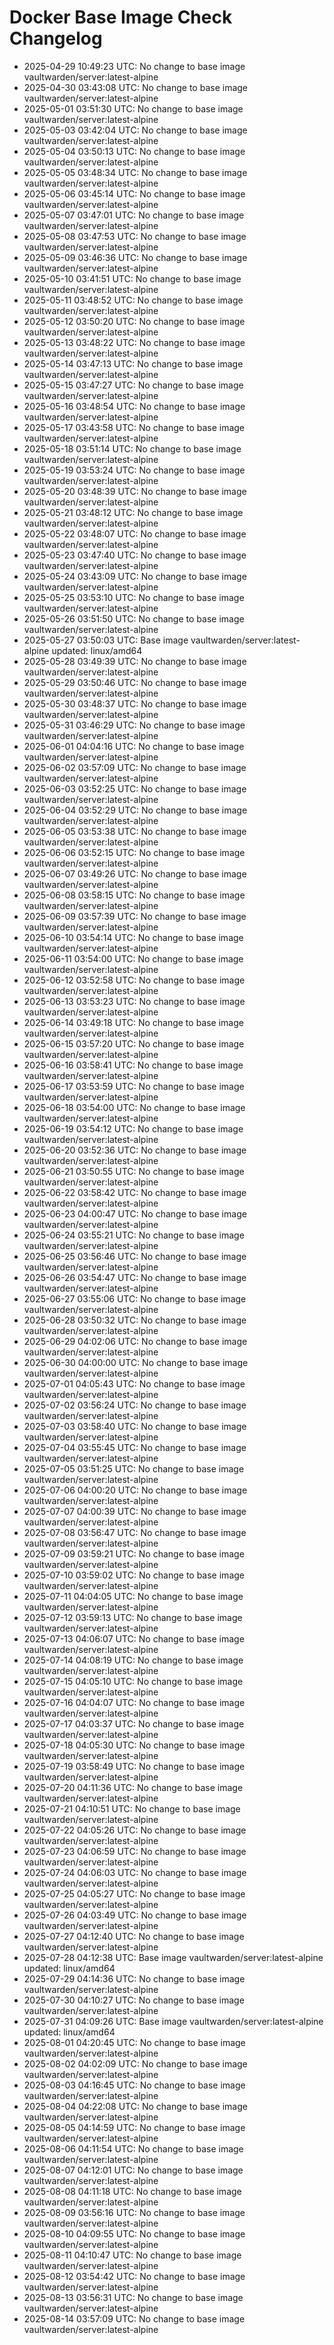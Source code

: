 # Docker Base Image Check Changelog

* 2025-04-29 10:49:23 UTC: No change to base image vaultwarden/server:latest-alpine
* 2025-04-30 03:43:08 UTC: No change to base image vaultwarden/server:latest-alpine
* 2025-05-01 03:51:30 UTC: No change to base image vaultwarden/server:latest-alpine
* 2025-05-03 03:42:04 UTC: No change to base image vaultwarden/server:latest-alpine
* 2025-05-04 03:50:13 UTC: No change to base image vaultwarden/server:latest-alpine
* 2025-05-05 03:48:34 UTC: No change to base image vaultwarden/server:latest-alpine
* 2025-05-06 03:45:14 UTC: No change to base image vaultwarden/server:latest-alpine
* 2025-05-07 03:47:01 UTC: No change to base image vaultwarden/server:latest-alpine
* 2025-05-08 03:47:53 UTC: No change to base image vaultwarden/server:latest-alpine
* 2025-05-09 03:46:36 UTC: No change to base image vaultwarden/server:latest-alpine
* 2025-05-10 03:41:51 UTC: No change to base image vaultwarden/server:latest-alpine
* 2025-05-11 03:48:52 UTC: No change to base image vaultwarden/server:latest-alpine
* 2025-05-12 03:50:20 UTC: No change to base image vaultwarden/server:latest-alpine
* 2025-05-13 03:48:22 UTC: No change to base image vaultwarden/server:latest-alpine
* 2025-05-14 03:47:13 UTC: No change to base image vaultwarden/server:latest-alpine
* 2025-05-15 03:47:27 UTC: No change to base image vaultwarden/server:latest-alpine
* 2025-05-16 03:48:54 UTC: No change to base image vaultwarden/server:latest-alpine
* 2025-05-17 03:43:58 UTC: No change to base image vaultwarden/server:latest-alpine
* 2025-05-18 03:51:14 UTC: No change to base image vaultwarden/server:latest-alpine
* 2025-05-19 03:53:24 UTC: No change to base image vaultwarden/server:latest-alpine
* 2025-05-20 03:48:39 UTC: No change to base image vaultwarden/server:latest-alpine
* 2025-05-21 03:48:12 UTC: No change to base image vaultwarden/server:latest-alpine
* 2025-05-22 03:48:07 UTC: No change to base image vaultwarden/server:latest-alpine
* 2025-05-23 03:47:40 UTC: No change to base image vaultwarden/server:latest-alpine
* 2025-05-24 03:43:09 UTC: No change to base image vaultwarden/server:latest-alpine
* 2025-05-25 03:53:10 UTC: No change to base image vaultwarden/server:latest-alpine
* 2025-05-26 03:51:50 UTC: No change to base image vaultwarden/server:latest-alpine
* 2025-05-27 03:50:03 UTC: Base image vaultwarden/server:latest-alpine updated: linux/amd64
* 2025-05-28 03:49:39 UTC: No change to base image vaultwarden/server:latest-alpine
* 2025-05-29 03:50:46 UTC: No change to base image vaultwarden/server:latest-alpine
* 2025-05-30 03:48:37 UTC: No change to base image vaultwarden/server:latest-alpine
* 2025-05-31 03:46:29 UTC: No change to base image vaultwarden/server:latest-alpine
* 2025-06-01 04:04:16 UTC: No change to base image vaultwarden/server:latest-alpine
* 2025-06-02 03:57:09 UTC: No change to base image vaultwarden/server:latest-alpine
* 2025-06-03 03:52:25 UTC: No change to base image vaultwarden/server:latest-alpine
* 2025-06-04 03:52:29 UTC: No change to base image vaultwarden/server:latest-alpine
* 2025-06-05 03:53:38 UTC: No change to base image vaultwarden/server:latest-alpine
* 2025-06-06 03:52:15 UTC: No change to base image vaultwarden/server:latest-alpine
* 2025-06-07 03:49:26 UTC: No change to base image vaultwarden/server:latest-alpine
* 2025-06-08 03:58:15 UTC: No change to base image vaultwarden/server:latest-alpine
* 2025-06-09 03:57:39 UTC: No change to base image vaultwarden/server:latest-alpine
* 2025-06-10 03:54:14 UTC: No change to base image vaultwarden/server:latest-alpine
* 2025-06-11 03:54:00 UTC: No change to base image vaultwarden/server:latest-alpine
* 2025-06-12 03:52:58 UTC: No change to base image vaultwarden/server:latest-alpine
* 2025-06-13 03:53:23 UTC: No change to base image vaultwarden/server:latest-alpine
* 2025-06-14 03:49:18 UTC: No change to base image vaultwarden/server:latest-alpine
* 2025-06-15 03:57:20 UTC: No change to base image vaultwarden/server:latest-alpine
* 2025-06-16 03:58:41 UTC: No change to base image vaultwarden/server:latest-alpine
* 2025-06-17 03:53:59 UTC: No change to base image vaultwarden/server:latest-alpine
* 2025-06-18 03:54:00 UTC: No change to base image vaultwarden/server:latest-alpine
* 2025-06-19 03:54:12 UTC: No change to base image vaultwarden/server:latest-alpine
* 2025-06-20 03:52:36 UTC: No change to base image vaultwarden/server:latest-alpine
* 2025-06-21 03:50:55 UTC: No change to base image vaultwarden/server:latest-alpine
* 2025-06-22 03:58:42 UTC: No change to base image vaultwarden/server:latest-alpine
* 2025-06-23 04:00:47 UTC: No change to base image vaultwarden/server:latest-alpine
* 2025-06-24 03:55:21 UTC: No change to base image vaultwarden/server:latest-alpine
* 2025-06-25 03:56:46 UTC: No change to base image vaultwarden/server:latest-alpine
* 2025-06-26 03:54:47 UTC: No change to base image vaultwarden/server:latest-alpine
* 2025-06-27 03:55:06 UTC: No change to base image vaultwarden/server:latest-alpine
* 2025-06-28 03:50:32 UTC: No change to base image vaultwarden/server:latest-alpine
* 2025-06-29 04:02:06 UTC: No change to base image vaultwarden/server:latest-alpine
* 2025-06-30 04:00:00 UTC: No change to base image vaultwarden/server:latest-alpine
* 2025-07-01 04:05:43 UTC: No change to base image vaultwarden/server:latest-alpine
* 2025-07-02 03:56:24 UTC: No change to base image vaultwarden/server:latest-alpine
* 2025-07-03 03:58:40 UTC: No change to base image vaultwarden/server:latest-alpine
* 2025-07-04 03:55:45 UTC: No change to base image vaultwarden/server:latest-alpine
* 2025-07-05 03:51:25 UTC: No change to base image vaultwarden/server:latest-alpine
* 2025-07-06 04:00:20 UTC: No change to base image vaultwarden/server:latest-alpine
* 2025-07-07 04:00:39 UTC: No change to base image vaultwarden/server:latest-alpine
* 2025-07-08 03:56:47 UTC: No change to base image vaultwarden/server:latest-alpine
* 2025-07-09 03:59:21 UTC: No change to base image vaultwarden/server:latest-alpine
* 2025-07-10 03:59:02 UTC: No change to base image vaultwarden/server:latest-alpine
* 2025-07-11 04:04:05 UTC: No change to base image vaultwarden/server:latest-alpine
* 2025-07-12 03:59:13 UTC: No change to base image vaultwarden/server:latest-alpine
* 2025-07-13 04:06:07 UTC: No change to base image vaultwarden/server:latest-alpine
* 2025-07-14 04:08:19 UTC: No change to base image vaultwarden/server:latest-alpine
* 2025-07-15 04:05:10 UTC: No change to base image vaultwarden/server:latest-alpine
* 2025-07-16 04:04:07 UTC: No change to base image vaultwarden/server:latest-alpine
* 2025-07-17 04:03:37 UTC: No change to base image vaultwarden/server:latest-alpine
* 2025-07-18 04:05:30 UTC: No change to base image vaultwarden/server:latest-alpine
* 2025-07-19 03:58:49 UTC: No change to base image vaultwarden/server:latest-alpine
* 2025-07-20 04:11:36 UTC: No change to base image vaultwarden/server:latest-alpine
* 2025-07-21 04:10:51 UTC: No change to base image vaultwarden/server:latest-alpine
* 2025-07-22 04:05:26 UTC: No change to base image vaultwarden/server:latest-alpine
* 2025-07-23 04:06:59 UTC: No change to base image vaultwarden/server:latest-alpine
* 2025-07-24 04:06:03 UTC: No change to base image vaultwarden/server:latest-alpine
* 2025-07-25 04:05:27 UTC: No change to base image vaultwarden/server:latest-alpine
* 2025-07-26 04:03:49 UTC: No change to base image vaultwarden/server:latest-alpine
* 2025-07-27 04:12:40 UTC: No change to base image vaultwarden/server:latest-alpine
* 2025-07-28 04:12:38 UTC: Base image vaultwarden/server:latest-alpine updated: linux/amd64
* 2025-07-29 04:14:36 UTC: No change to base image vaultwarden/server:latest-alpine
* 2025-07-30 04:10:27 UTC: No change to base image vaultwarden/server:latest-alpine
* 2025-07-31 04:09:26 UTC: Base image vaultwarden/server:latest-alpine updated: linux/amd64
* 2025-08-01 04:20:45 UTC: No change to base image vaultwarden/server:latest-alpine
* 2025-08-02 04:02:09 UTC: No change to base image vaultwarden/server:latest-alpine
* 2025-08-03 04:16:45 UTC: No change to base image vaultwarden/server:latest-alpine
* 2025-08-04 04:22:08 UTC: No change to base image vaultwarden/server:latest-alpine
* 2025-08-05 04:14:59 UTC: No change to base image vaultwarden/server:latest-alpine
* 2025-08-06 04:11:54 UTC: No change to base image vaultwarden/server:latest-alpine
* 2025-08-07 04:12:01 UTC: No change to base image vaultwarden/server:latest-alpine
* 2025-08-08 04:11:18 UTC: No change to base image vaultwarden/server:latest-alpine
* 2025-08-09 03:56:16 UTC: No change to base image vaultwarden/server:latest-alpine
* 2025-08-10 04:09:55 UTC: No change to base image vaultwarden/server:latest-alpine
* 2025-08-11 04:10:47 UTC: No change to base image vaultwarden/server:latest-alpine
* 2025-08-12 03:54:42 UTC: No change to base image vaultwarden/server:latest-alpine
* 2025-08-13 03:56:31 UTC: No change to base image vaultwarden/server:latest-alpine
* 2025-08-14 03:57:09 UTC: No change to base image vaultwarden/server:latest-alpine
